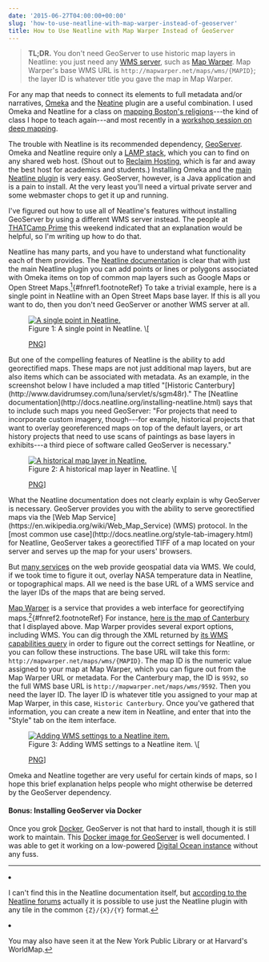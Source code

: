 ```yaml
---
date: '2015-06-27T04:00:00+00:00'
slug: 'how-to-use-neatline-with-map-warper-instead-of-geoserver'
title: How to Use Neatline with Map Warper Instead of GeoServer
---
```


> **TL;DR.** You don't need GeoServer to use historic map layers in Neatline: you just need any [WMS server](https://en.wikipedia.org/wiki/Web_Map_Service), such as [Map Warper](http://mapwarper.net/). Map Warper's base WMS URL is `http://mapwarper.net/maps/wms/{MAPID}`; the layer ID is whatever title you gave the map in Map Warper.

For any map that needs to connect its elements to full metadata and/or narratives, [Omeka](http://omeka.org/) and the [Neatine](http://neatline.org/) plugin are a useful combination. I used Omeka and Neatline for a class on [mapping Boston's religions](http://omeka.lts.brandeis.edu/neatline/fullscreen/mapping-bostons-religions)---the kind of class I hope to teach again---and most recently in a [workshop session on deep mapping](http://lincolnmullen.com/projects/spatial-workshop/deep-maps.html).

The trouble with Neatline is its recommended dependency, [GeoServer](http://geoserver.org/). Omeka and Neatline require only a [LAMP stack](https://en.wikipedia.org/wiki/LAMP_(software_bundle)), which you can to find on any shared web host. (Shout out to [Reclaim Hosting](https://portal.reclaimhosting.com/aff.php?aff=004), which is far and away the best host for academics and students.) Installing Omeka and the [main Neatline plugin](http://omeka.org/add-ons/plugins/neatline/) is very easy. GeoServer, however, is a Java application and is a pain to install. At the very least you'll need a virtual private server and some webmaster chops to get it up and running.

I've figured out how to use all of Neatline's features without installing GeoServer by using a different WMS server instead. The people at [THATCamp Prime](http://prime2015.thatcamp.org) this weekend indicated that an explanation would be helpful, so I'm writing up how to do that.

<!--more-->
Neatline has many parts, and you have to understand what functionality each of them provides. The [Neatline documentation](http://docs.neatline.org/installing-neatline.html) is clear that with just the main Neatline plugin you can add points or lines or polygons associated with Omeka items on top of common map layers such as Google Maps or Open Street Maps.[<sup>1</sup>](#fn1){\#fnref1.footnoteRef} To take a trivial example, here is a single point in Neatline with an Open Street Maps base layer. If this is all you want to do, then you don't need GeoServer or another WMS server at all.
<figure id="figure-1">
<a onclick="ga('send', 'event', { 'eventCategory': 'Figure', 'eventAction': 'View', 'eventLabel': 'neatline/point'});" href='//files.lincolnmullen.com/figures//neatline/point.png'><img src='//files.lincolnmullen.com/figures//neatline/point.png' alt='A single point in Neatline.'></a>
<figcaption>
Figure 1: A single point in Neatline. \[

<a onclick="ga(&#39;send&#39;, &#39;event&#39;, { &#39;eventCategory&#39;: &#39;Figure&#39;, &#39;eventAction&#39;: &#39;View&#39;, &#39;eventLabel&#39;: &#39;neatline/point&#39;});" href="//files.lincolnmullen.com/figures//neatline/point.png">PNG</a>\]

</figcaption>
</figure>
But one of the compelling features of Neatline is the ability to add georectified maps. These maps are not just additional map layers, but are also items which can be associated with metadata. As an example, in the screenshot below I have included a map titled "[Historic Canterbury](http://www.davidrumsey.com/luna/servlet/s/sgm48r)." The [Neatline documentation](http://docs.neatline.org/installing-neatline.html) says that to include such maps you need GeoServer: "For projects that need to incorporate custom imagery, though---for example, historical projects that want to overlay georeferenced maps on top of the default layers, or art history projects that need to use scans of paintings as base layers in exhibits---a third piece of software called GeoServer is necessary."
<figure id="figure-2">
<a onclick="ga('send', 'event', { 'eventCategory': 'Figure', 'eventAction': 'View', 'eventLabel': 'neatline/overlay'});" href='//files.lincolnmullen.com/figures//neatline/overlay.png'><img src='//files.lincolnmullen.com/figures//neatline/overlay.png' alt='A historical map layer in Neatline.'></a>
<figcaption>
Figure 2: A historical map layer in Neatline. \[

<a onclick="ga(&#39;send&#39;, &#39;event&#39;, { &#39;eventCategory&#39;: &#39;Figure&#39;, &#39;eventAction&#39;: &#39;View&#39;, &#39;eventLabel&#39;: &#39;neatline/overlay&#39;});" href="//files.lincolnmullen.com/figures//neatline/overlay.png">PNG</a>\]

</figcaption>
</figure>
What the Neatline documentation does not clearly explain is why GeoServer is necessary. GeoServer provides you with the ability to serve georectified maps via the [Web Map Service](https://en.wikipedia.org/wiki/Web_Map_Service) (WMS) protocol. In the [most common use case](http://docs.neatline.org/style-tab-imagery.html) for Neatline, GeoServer takes a georectified TIFF of a map located on your server and serves up the map for your users' browsers.

But [many services](http://trac.osgeo.org/openlayers/wiki/AvailableWMSServices) on the web provide geospatial data via WMS. We could, if we took time to figure it out, overlay NASA temperature data in Neatline, or topographical maps. All we need is the base URL of a WMS service and the layer IDs of the maps that are being served.

[Map Warper](http://mapwarper.net/) is a service that provides a web interface for georectifying maps.[<sup>2</sup>](#fn2){\#fnref2.footnoteRef} For instance, [here is the map of Canterbury](http://mapwarper.net/maps/9592#Preview_Map_tab) that I displayed above. Map Warper provides several export options, including WMS. You can dig through the XML returned by [its WMS capabilities query](http://mapwarper.net/maps/wms/9592?request=GetCapabilities&service=WMS&version=1.1.1) in order to figure out the correct settings for Neatline, or you can follow these instructions. The base URL will take this form: `http://mapwarper.net/maps/wms/{MAPID}`. The map ID is the numeric value assigned to your map at Map Warper, which you can figure out from the Map Warper URL or metadata. For the Canterbury map, the ID is `9592`, so the full WMS base URL is `http://mapwarper.net/maps/wms/9592`. Then you need the layer ID. The layer ID is whatever title you assigned to your map at Map Warper, in this case, `Historic Canterbury`. Once you've gathered that information, you can create a new item in Neatline, and enter that into the "Style" tab on the item interface.
<figure id="figure-3">
<a onclick="ga('send', 'event', { 'eventCategory': 'Figure', 'eventAction': 'View', 'eventLabel': 'neatline/form'});" href='//files.lincolnmullen.com/figures//neatline/form.png'><img src='//files.lincolnmullen.com/figures//neatline/form.png' alt='Adding WMS settings to a Neatline item.'></a>
<figcaption>
Figure 3: Adding WMS settings to a Neatline item. \[

<a onclick="ga(&#39;send&#39;, &#39;event&#39;, { &#39;eventCategory&#39;: &#39;Figure&#39;, &#39;eventAction&#39;: &#39;View&#39;, &#39;eventLabel&#39;: &#39;neatline/form&#39;});" href="//files.lincolnmullen.com/figures//neatline/form.png">PNG</a>\]

</figcaption>
</figure>
Omeka and Neatline together are very useful for certain kinds of maps, so I hope this brief explanation helps people who might otherwise be deterred by the GeoServer dependency.

#### Bonus: Installing GeoServer via Docker

Once you grok [Docker](https://www.docker.com/), GeoServer is not that hard to install, though it is still work to maintain. This [Docker image for GeoServer](https://github.com/kartoza/docker-geoserver) is well documented. I was able to get it working on a low-powered [Digital Ocean instance](https://www.digitalocean.com/?refcode=ae1e7cf83916) without any fuss.
<section class="footnotes">

------------------------------------------------------------------------

<li id="fn1">
<p>
I can't find this in the Neatline documentation itself, but <a href="http://omeka.org/forums/topic/adding-osm-base-layer-to-neatline">according to the Neatline forums</a> actually it is possible to use just the Neatline plugin with any tile in the common <code>{Z}/{X}/{Y}</code> format.<a href="#fnref1">↩</a>
</p>
</li>
<li id="fn2">
<p>
You may also have seen it at the New York Public Library or at Harvard's WorldMap.<a href="#fnref2">↩</a>
</p>
</li>
</section>
